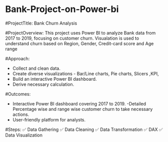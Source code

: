 # Bank-Project-on-Power-bi
#ProjectTitle: Bank Churn Analysis 

#ProjectOverview:
This project uses Power BI to analyze Bank data from 2017 to 2019, focusing on customer churn.
Visualation is used to understand churn based on Region, Gender, Credit-card score and Age range

#Approach:

- Collect and clean data.
- Create diverse visualizations - Bar/Line charts, Pie charts, Slicers ,KPI,
- Build an interactive Power BI dashboard.
- Derive necessary calculation.

#Outcomes:

- Interactive Power BI dashboard covering 2017 to 2019.
-Detailed Percentage wise and range wise  customer churn to take necessary actions.
- User-friendly platform for analysts.

#Steps:
✅ Data Gathering
✅ Data Cleaning
✅ Data Transformation
✅ DAX
✅ Data Visualization
